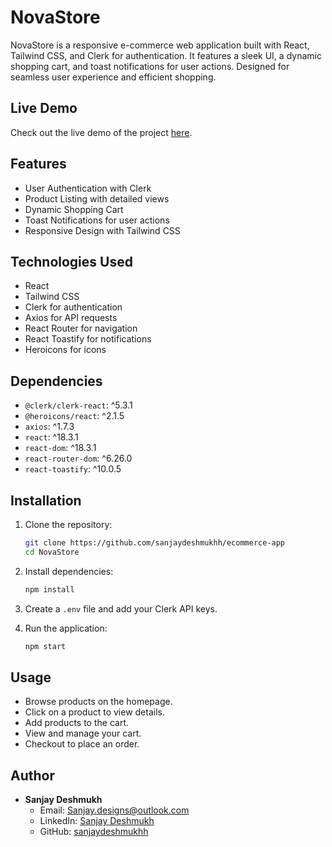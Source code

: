 
# NovaStore

NovaStore is a responsive e-commerce web application built with React, Tailwind CSS, and Clerk for authentication. It features a sleek UI, a dynamic shopping cart, and toast notifications for user actions. Designed for seamless user experience and efficient shopping.

## Live Demo

Check out the live demo of the project [here](https://NovaStore-e-commerce.vercel.app/).

## Features

- User Authentication with Clerk
- Product Listing with detailed views
- Dynamic Shopping Cart
- Toast Notifications for user actions
- Responsive Design with Tailwind CSS

## Technologies Used

- React
- Tailwind CSS
- Clerk for authentication
- Axios for API requests
- React Router for navigation
- React Toastify for notifications
- Heroicons for icons

## Dependencies

- `@clerk/clerk-react`: ^5.3.1
- `@heroicons/react`: ^2.1.5
- `axios`: ^1.7.3
- `react`: ^18.3.1
- `react-dom`: ^18.3.1
- `react-router-dom`: ^6.26.0
- `react-toastify`: ^10.0.5

## Installation

1. Clone the repository:
   ```bash
   git clone https://github.com/sanjaydeshmukhh/ecommerce-app
   cd NovaStore
   ```

2. Install dependencies:
   ```bash
   npm install
   ```

3. Create a `.env` file and add your Clerk API keys.

4. Run the application:
   ```bash
   npm start
   ```

## Usage

- Browse products on the homepage.
- Click on a product to view details.
- Add products to the cart.
- View and manage your cart.
- Checkout to place an order.

## Author

- **Sanjay Deshmukh**
  - Email: [Sanjay.designs@outlook.com](mailto:Sanjay.designs@outlook.com)
  - LinkedIn: [Sanjay Deshmukh](https://www.linkedin.com/in/sanjay-deshmukh-5b5aba1a9/)
  - GitHub: [sanjaydeshmukhh](https://github.com/sanjaydeshmukhh)
